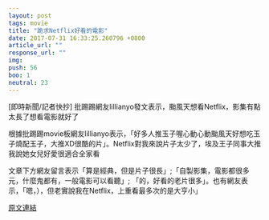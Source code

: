 ```yaml
---
layout: post
tags: movie
title: "跪求Netflix好看的電影"
date: 2017-07-31 16:33:25.260796 +0800
article_url: ""
response_url: ""
img: 
push: 56
boo: 1
neutral: 23
---
```


[即時新聞/記者快抄] 批踢踢網友lillianyo發文表示，颱風天想看Netflix，影集有點太長了想看電影就好了

根據批踢踢movie板網友lillianyo表示，「好多人推玉子喔心動心動颱風天好想吃玉子燒配玉子，大推XD很酷的片」。Netflix對我來說片子太少了，埃及王子同事大推我說她女兒好愛很適合全家看

文章下方網友留言表示「算是經典，但是片子很長」;「自製影集，電影都很多元，什麼鬼都有，一般電影可以看聽」; 「的，好看的老片很多」。也有網友表示，「嗯，），但老實說我在Netflix，上重看最多次的是大亨小」

<a href = "https://www.ptt.cc/bbs/movie/M.1501332441.A.1EE.html">原文連結</a>

